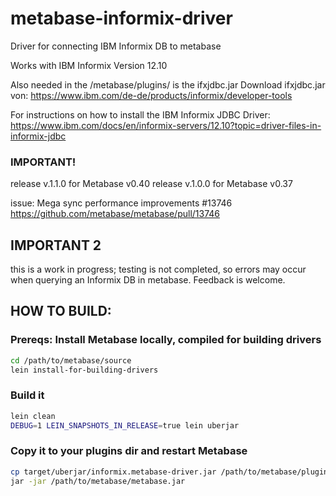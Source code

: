 # metabase-informix-driver
Driver for connecting IBM Informix DB to metabase

Works with IBM Informix Version 12.10

Also needed in the /metabase/plugins/ is the ifxjdbc.jar
Download ifxjdbc.jar von:
https://www.ibm.com/de-de/products/informix/developer-tools

For instructions on how to install the IBM Informix JDBC Driver:
https://www.ibm.com/docs/en/informix-servers/12.10?topic=driver-files-in-informix-jdbc

### IMPORTANT!
release v.1.1.0 for Metabase v0.40
release v.1.0.0 for Metabase v0.37

issue: Mega sync performance improvements #13746   
https://github.com/metabase/metabase/pull/13746

## IMPORTANT 2
this is a work in progress; testing is not completed, so errors may occur when querying an Informix DB in metabase. Feedback is welcome.

## HOW TO BUILD:

### Prereqs: Install Metabase locally, compiled for building drivers

```bash
cd /path/to/metabase/source
lein install-for-building-drivers
```

### Build it

```bash
lein clean
DEBUG=1 LEIN_SNAPSHOTS_IN_RELEASE=true lein uberjar
```

### Copy it to your plugins dir and restart Metabase

```bash
cp target/uberjar/informix.metabase-driver.jar /path/to/metabase/plugins/
jar -jar /path/to/metabase/metabase.jar
```

